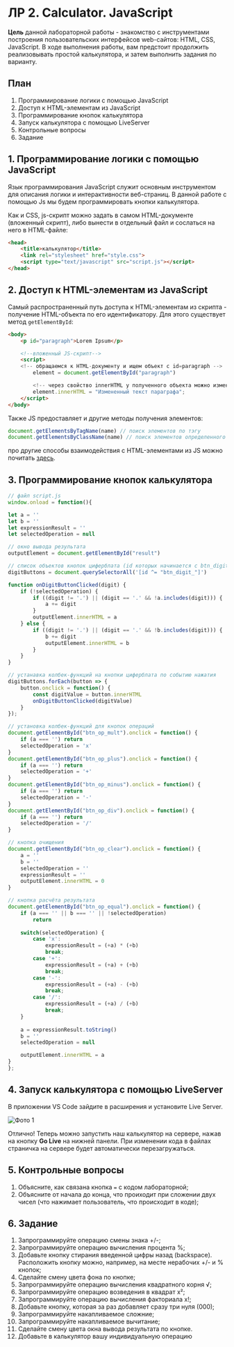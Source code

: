 # ЛР 2. Calculator. JavaScript

**Цель** данной лабораторной работы - знакомство с инструментами построения пользовательских интерфейсов web-сайтов: HTML, CSS, JavaScript. В ходе выполнения работы, вам предстоит продолжить реализовывать простой калькулятора,  и затем выполнить задания по варианту.

## План

1. Программирование логики с помощью JavaScript
2. Доступ к HTML-элементам из JavaScript
3. Программирование кнопок калькулятора
4. Запуск калькулятора с помощью LiveServer
5. Контрольные вопросы
6. Задание

## 1. Программирование логики с помощью JavaScript

Язык программирования JavaScript служит основным инструментом для описания логики и интерактивности веб-страниц. В данной работе с помощью Js мы будем программировать кнопки калькулятора.

Как и CSS, js-скрипт можно задать в самом HTML-документе (вложенный скрипт), либо вынести в отдельный файл и сослаться на него в HTML-файле:

```html
<head> 
    <title>калькулятор</title>
    <link rel="stylesheet" href="style.css"> 
    <script type="text/javascript" src="script.js"></script> 
</head>
```

## 2. Доступ к HTML-элементам из JavaScript

Самый распространенный путь доступа к HTML-элементам из скрипта - получение HTML-объекта по его идентификатору. Для этого существует метод `getElementById`:

```html
<body>
    <p id="paragraph">Lorem Ipsum</p>

    <!--вложенный JS-скрипт-->
    <script>
    <!-- обращаемся к HTML-документу и ищем объект с id=paragraph -->
        element = document.getElementById("paragraph")

        <!-- через свойство innerHTML у полученного объекта можно изменить его содержимое-->
        element.innerHTML = "Измененный текст параграфа";
    </script>
</body>
```

Также JS предоставляет и другие методы получения элементов:

```js
document.getElementsByTagName(name) // поиск элементов по тэгу
document.getElementsByClassName(name) // поиск элементов определенного css класса
```

про другие способы взаимодействия с HTML-элементами из JS можно почитать [здесь](https://www.w3schools.com/js/js_htmldom.asp).

## 3. Программирование кнопок калькулятора

```js
// файл script.js
window.onload = function(){ 

let a = ''
let b = ''
let expressionResult = ''
let selectedOperation = null

// окно вывода результата
outputElement = document.getElementById("result")

// список объектов кнопок циферблата (id которых начинается с btn_digit_)
digitButtons = document.querySelectorAll('[id ^= "btn_digit_"]')

function onDigitButtonClicked(digit) {
    if (!selectedOperation) {
        if ((digit != '.') || (digit == '.' && !a.includes(digit))) { 
            a += digit
        }
        outputElement.innerHTML = a
    } else {
        if ((digit != '.') || (digit == '.' && !b.includes(digit))) { 
            b += digit
            outputElement.innerHTML = b        
        }
    }
}

// устанавка колбек-функций на кнопки циферблата по событию нажатия
digitButtons.forEach(button => {
    button.onclick = function() {
        const digitValue = button.innerHTML
        onDigitButtonClicked(digitValue)
    }
});

// установка колбек-функций для кнопок операций
document.getElementById("btn_op_mult").onclick = function() { 
    if (a === '') return
    selectedOperation = 'x'
}
document.getElementById("btn_op_plus").onclick = function() { 
    if (a === '') return
    selectedOperation = '+'
}
document.getElementById("btn_op_minus").onclick = function() { 
    if (a === '') return
    selectedOperation = '-'
}
document.getElementById("btn_op_div").onclick = function() { 
    if (a === '') return
    selectedOperation = '/'
}

// кнопка очищения
document.getElementById("btn_op_clear").onclick = function() { 
    a = ''
    b = ''
    selectedOperation = ''
    expressionResult = ''
    outputElement.innerHTML = 0
}

// кнопка расчёта результата
document.getElementById("btn_op_equal").onclick = function() { 
    if (a === '' || b === '' || !selectedOperation)
        return
        
    switch(selectedOperation) { 
        case 'x':
            expressionResult = (+a) * (+b)
            break;
        case '+':
            expressionResult = (+a) + (+b)
            break;
        case '-':
            expressionResult = (+a) - (+b)
            break;
        case '/':
            expressionResult = (+a) / (+b)
            break;
    }
    
    a = expressionResult.toString()
    b = ''
    selectedOperation = null

    outputElement.innerHTML = a
}
};
```

## 4. Запуск калькулятора с помощью LiveServer

В приложении VS Code зайдите в расширения и установите Live Server.

![Фото 1](./assets/live-server.png)

Отлично! Теперь можно запустить наш калькулятор на сервере, нажав на кнопку **Go Live** на нижней панели.
При изменении кода в файлах страничка на сервере будет автоматически перезагружаться.

## 5. Контрольные вопросы

1. Объясните, как связана кнопка `=` с кодом лабораторной;
2. Объясните от начала до конца, что проиходит при сложении двух чисел (что нажимает пользователь, что происходит в коде);

## 6. Задание

1. Запрограммируйте операцию смены знака +/-;
2. Запрограммируйте операцию вычисления процента %;
3. Добавьте кнопку стирания введенной цифры назад (backspace). Расположить кнопку можно, например, на месте нерабочих +/- и % кнопок;
4. Сделайте смену цвета фона по кнопке;
5. Запрограммируйте операцию вычисления квадратного корня √;
6. Запрограммируйте операцию возведения в квадрат x²;
7. Запрограммируйте операцию вычисления факториала x!;
8. Добавьте кнопку, которая за раз добавляет сразу три нуля (000);
9. Запрограммируйте накапливаемое сложние;
10. Запрограммируйте накапливаемое вычитание;
11. Сделайте смену цвета окна вывода результата по кнопке.
12. Добавьте в калькулятор вашу индивидуальную операцию
